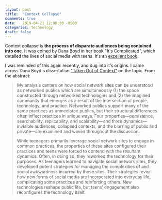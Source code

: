```yaml
---
layout: post
title:  "Context Collapse"
comments: true
date:   2019-04-21 12:00:00 -0500
categories: technology
draft: false
---
```


Context collapse is **the process of disparate audiences being conjoined into one**. It was coined by Dana Boyd in her book "It's Complicated", which detailed the lives of social media with teens. It's an [excellent book](https://www.amazon.com/exec/obidos/ASIN/0300166311/apophenia-20). 

I was reminded of this again recently, and dug into it's origins. I came across Dana Boyd's dissertation ["Taken Out of Context"](http://www.danah.org/papers/TakenOutOfContext.pdf) on the topic. From the abstract:

> My analysis centers on how social network sites can be understood as networked
publics which are simultaneously (1) the space constructed through networked 
technologies and (2) the imagined community that emerges as a result of the
intersection of people, technology, and practice. Networked publics support many of
the same practices as unmediated publics, but their structural differences often
inflect practices in unique ways. Four properties—persistence, searchability,
replicability, and scalability—and three dynamics—invisible audiences, collapsed
contexts, and the blurring of public and private—are examined and woven
throughout the discussion.
> 
> While teenagers primarily leverage social network sites to engage in common
practices, the properties of these sites configured their practices and teens were
forced to contend with the resultant dynamics. Often, in doing so, they reworked
the technology for their purposes. As teenagers learned to navigate social network
sites, they developed potent strategies for managing the complexities of and social
awkwardness incurred by these sites. Their strategies reveal how new forms of social
media are incorporated into everyday life, complicating some practices and
reinforcing others. New technologies reshape public life, but teens’ engagement also
reconfigures the technology itself. 